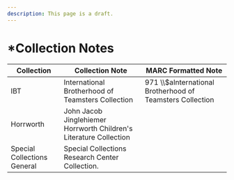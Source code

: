```yaml
---
description: This page is a draft.
---
```


# \*Collection Notes



| Collection                  | Collection Note                                                    | MARC Formatted Note                                         |
| --------------------------- | ------------------------------------------------------------------ | ----------------------------------------------------------- |
| IBT                         | International Brotherhood of Teamsters Collection                  | 971 \\\\$aInternational Brotherhood of Teamsters Collection |
| Horrworth                   | John Jacob Jinglehiemer Horrworth Children's Literature Collection |                                                             |
| Special Collections General | Special Collections Research Center Collection.                    |                                                             |
